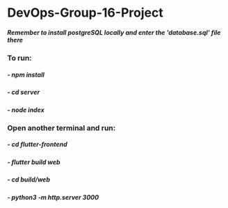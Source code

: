 # DevOps-Group-16-Project


##### Remember to install postgreSQL locally and enter the 'database.sql' file there

### To run:

##### - npm install
##### - cd server
##### - node index

### Open another terminal and run:
##### - cd flutter-frontend
##### - flutter build web
##### - cd build/web
##### - python3 -m http.server 3000
